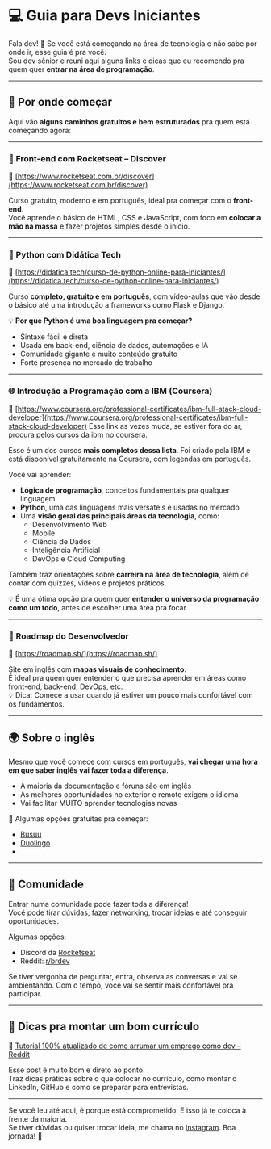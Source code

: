 # 💻 Guia para Devs Iniciantes

Fala dev! 👋 
Se você está começando na área de tecnologia e não sabe por onde ir, esse guia é pra você.  
Sou dev sênior e reuni aqui alguns links e dicas que eu recomendo pra quem quer **entrar na área de programação**.

---

## 🚀 Por onde começar

Aqui vão **alguns caminhos gratuitos e bem estruturados** pra quem está começando agora:

---

### 🎨 Front-end com Rocketseat – Discover  
🔗 [https://www.rocketseat.com.br/discover](https://www.rocketseat.com.br/discover)

Curso gratuito, moderno e em português, ideal pra começar com o **front-end**.  
Você aprende o básico de HTML, CSS e JavaScript, com foco em **colocar a mão na massa** e fazer projetos simples desde o início.

---

### 🐍 Python com Didática Tech
🔗 [https://didatica.tech/curso-de-python-online-para-iniciantes/](https://didatica.tech/curso-de-python-online-para-iniciantes/)

Curso **completo, gratuito e em português**, com vídeo-aulas que vão desde o básico até uma introdução a frameworks como Flask e Django.

💡 **Por que Python é uma boa linguagem pra começar?**  
- Sintaxe fácil e direta  
- Usada em back-end, ciência de dados, automações e IA  
- Comunidade gigante e muito conteúdo gratuito  
- Forte presença no mercado de trabalho

---

### 🌐 Introdução à Programação com a IBM (Coursera)  
🔗 [https://www.coursera.org/professional-certificates/ibm-full-stack-cloud-developer](https://www.coursera.org/professional-certificates/ibm-full-stack-cloud-developer)
Esse link as vezes muda, se estiver fora do ar, procura pelos cursos da ibm no coursera.

Esse é um dos cursos **mais completos dessa lista**. Foi criado pela IBM e está disponível gratuitamente na Coursera, com legendas em português.

Você vai aprender:
- **Lógica de programação**, conceitos fundamentais pra qualquer linguagem  
- **Python**, uma das linguagens mais versáteis e usadas no mercado  
- Uma **visão geral das principais áreas da tecnologia**, como:
  - Desenvolvimento Web  
  - Mobile  
  - Ciência de Dados  
  - Inteligência Artificial  
  - DevOps e Cloud Computing  

Também traz orientações sobre **carreira na área de tecnologia**, além de contar com quizzes, vídeos e projetos práticos.

💡 É uma ótima opção pra quem quer **entender o universo da programação como um todo**, antes de escolher uma área pra focar.

---

### 🧭 Roadmap do Desenvolvedor  
🔗 [https://roadmap.sh/](https://roadmap.sh/)

Site em inglês com **mapas visuais de conhecimento**.  
É ideal pra quem quer entender o que precisa aprender em áreas como front-end, back-end, DevOps, etc.  
💡 Dica: Comece a usar quando já estiver um pouco mais confortável com os fundamentos.

---

## 🌍 Sobre o inglês

Mesmo que você comece com cursos em português, **vai chegar uma hora em que saber inglês vai fazer toda a diferença**.

- A maioria da documentação e fóruns são em inglês  
- As melhores oportunidades no exterior e remoto exigem o idioma  
- Vai facilitar MUITO aprender tecnologias novas

💬 Algumas opções gratuitas pra começar:
- [Busuu](https://www.busuu.com/)
- [Duolingo](https://www.duolingo.com/)
- 
---

## 👥 Comunidade

Entrar numa comunidade pode fazer toda a diferença!  
Você pode tirar dúvidas, fazer networking, trocar ideias e até conseguir oportunidades.

Algumas opções:
- Discord da [Rocketseat](https://discord.gg/rocketseat)
- Reddit: [r/brdev](https://www.reddit.com/r/brdev/)

Se tiver vergonha de perguntar, entra, observa as conversas e vai se ambientando. Com o tempo, você vai se sentir mais confortável pra participar.

---

## 📄 Dicas pra montar um bom currículo

🔗 [Tutorial 100% atualizado de como arrumar um emprego como dev – Reddit](https://www.reddit.com/r/brdev/comments/1jiti78/tutorial_100_atualizado_de_como_arrumar_um_emprego/)

Esse post é muito bom e direto ao ponto.  
Traz dicas práticas sobre o que colocar no currículo, como montar o LinkedIn, GitHub e como se preparar para entrevistas.

---

Se você leu até aqui, é porque está comprometido. E isso já te coloca à frente da maioria.  
Se tiver dúvidas ou quiser trocar ideia, me chama no [Instagram](https://www.instagram.com/lucianosantosp/). Boa jornada! 🚀
